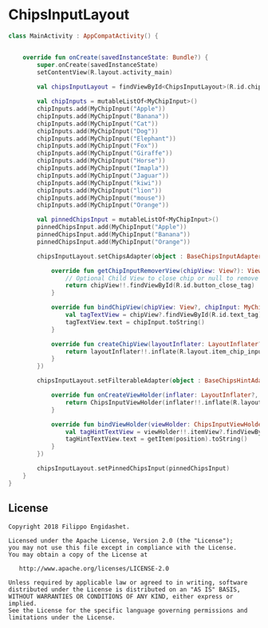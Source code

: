 # ChipsInputLayout

```kotlin
class MainActivity : AppCompatActivity() {


    override fun onCreate(savedInstanceState: Bundle?) {
        super.onCreate(savedInstanceState)
        setContentView(R.layout.activity_main)
        
        val chipsInputLayout = findViewById<ChipsInputLayout>(R.id.chips_input_layout)

        val chipInputs = mutableListOf<MyChipInput>()
        chipInputs.add(MyChipInput("Apple"))
        chipInputs.add(MyChipInput("Banana"))
        chipInputs.add(MyChipInput("Cat"))
        chipInputs.add(MyChipInput("Dog"))
        chipInputs.add(MyChipInput("Elephant"))
        chipInputs.add(MyChipInput("Fox"))
        chipInputs.add(MyChipInput("Giraffe"))
        chipInputs.add(MyChipInput("Horse"))
        chipInputs.add(MyChipInput("Imapla"))
        chipInputs.add(MyChipInput("Jaguar"))
        chipInputs.add(MyChipInput("kiwi"))
        chipInputs.add(MyChipInput("lion"))
        chipInputs.add(MyChipInput("mouse"))
        chipInputs.add(MyChipInput("Orange"))

        val pinnedChipsInput = mutableListOf<MyChipInput>()
        pinnedChipsInput.add(MyChipInput("Apple"))
        pinnedChipsInput.add(MyChipInput("Banana"))
        pinnedChipsInput.add(MyChipInput("Orange"))

        chipsInputLayout.setChipsAdapter(object : BaseChipsInputAdapter<MyChipInput>() {

            override fun getChipInputRemoverView(chipView: View?): View {
                // Optional Child View to close chip or null to remove action
                return chipView!!.findViewById(R.id.button_close_tag)
            }

            override fun bindChipView(chipView: View?, chipInput: MyChipInput?) {
                val tagTextView = chipView?.findViewById(R.id.text_tag) as TextView
                tagTextView.text = chipInput.toString()
            }

            override fun createChipView(layoutInflater: LayoutInflater?, parent: ViewGroup?): View {
                return layoutInflater!!.inflate(R.layout.item_chip_input_layout, parent, false)
            }
        })

        chipsInputLayout.setFilterableAdapter(object : BaseChipsHintAdapter<MyChipInput, ChipsInputViewHolder>(this, chipInputs) {

            override fun onCreateViewHolder(inflater: LayoutInflater?, parent: ViewGroup?, position: Int): ChipsInputViewHolder {
                return ChipsInputViewHolder(inflater!!.inflate(R.layout.item_chip_hint_layout, parent, false))
            }

            override fun bindViewHolder(viewHolder: ChipsInputViewHolder?, position: Int) {
                val tagHintTextView = viewHolder!!.itemView?.findViewById(R.id.text_hint) as TextView
                tagHintTextView.text = getItem(position).toString()
            }
        })

        chipsInputLayout.setPinnedChipsInput(pinnedChipsInput)
    }
}
```
License
-------

    Copyright 2018 Filippo Engidashet.

    Licensed under the Apache License, Version 2.0 (the "License");
    you may not use this file except in compliance with the License.
    You may obtain a copy of the License at

       http://www.apache.org/licenses/LICENSE-2.0

    Unless required by applicable law or agreed to in writing, software
    distributed under the License is distributed on an "AS IS" BASIS,
    WITHOUT WARRANTIES OR CONDITIONS OF ANY KIND, either express or implied.
    See the License for the specific language governing permissions and
    limitations under the License.
